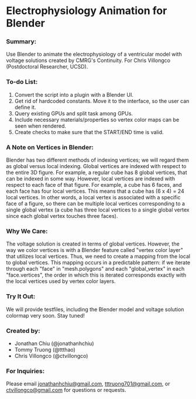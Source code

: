 # Electrophysiology Animation for Blender

### Summary:
Use Blender to animate the electrophysiology of a ventricular model with voltage solutions created by CMRG's Continuity. For Chris Villongco (Postdoctoral Researcher, UCSD). 

### To-do List:
1. Convert the script into a plugin with a Blender UI.
2. Get rid of hardcoded constants. Move it to the interface, so the user can define it.
3. Query existing GPUs and split task among GPUs.
4. Include necessary materials/properties so vertex color maps can be seen when rendered.
5. Create checks to make sure that the START/END time is valid.

### A Note on Vertices in Blender:
Blender has two different methods of indexing vertices; we will regard them as global versus local indexing. Global vertices are indexed with respect to the entire 3D figure. For example, a regular cube has 8 global vertices, that can be indexed in some way. However, local vertices are indexed with respect to each face of that figure. For example, a cube has 6 faces, and each face has four local vertices. This means that a cube has (6 x 4) = 24 local vertices. In other words, a local vertex is associated with a specific face of a figure, so there can be multiple local vertices corresponding to a single global vertex (a cube has three local vertices to a single global vertex since each global vertex touches three faces).

### Why We Care:
The voltage solution is created in terms of global vertices. However, the way we color vertices is with a Blender feature called "vertex color layer" that utilizes local vertices. Thus, we need to create a mapping from the local to global vertices. This mapping occurs in a predictable pattern: if we iterate through each "face" in "mesh.polygons" and each "global_vertex" in each "face.vertices", the order in which this is iterated corresponds exactly with the local vertices used by vertex color layers.

### Try It Out:
We will provide testfiles, including the Blender model and voltage solution colormap very soon. Stay tuned!

### Created by:
* Jonathan Chiu (@jonathanhchiu)
* Tommy Truong (@ttthao)
* Chris Villongco (@ctvillongco)

### For Inquiries:
Please email jonathanhchiu@gmail.com, tttruong701@gmail.com, or ctvillongco@gmail.com for questions or requests.

